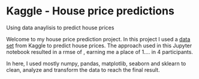 # Kaggle - House price predictions
Using data anaylisis to predict house prices

Welcome to my house price prediction project. In this project I used a [data set](https://www.kaggle.com/competitions/house-prices-advanced-regression-techniques) from Kaggle to predict house prices. The approach used in this Jupyter notebook resulted in a rmse of , earning me a place of 1.... in 4 participants.

In here, I used mostly numpy, pandas, matplotlib, seaborn and sklearn to clean, analyze and transform the data to reach the final result.

